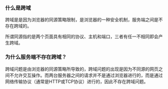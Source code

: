 ### 什么是跨域
跨域是是因为浏览器的同源策略限制，是浏览器的一种安全机制，服务端之间是不存在跨域的。

所谓同源指的是两个页面具有相同的协议、主机和端口，三者有任一不相同即会产生跨域。
### 为什么服务端不存在跨域？
跨域问题是由浏览器的同源策略所导致的，跨域问题的出现是因为不同源的网页之间不允许交互操作。而两台服务器之间的请求并不是通过浏览器进行的，而是通过网络传输协议（通常是HTTP或TCP协议）进行的，因此不存在跨域问题。